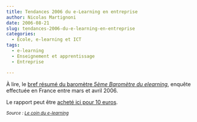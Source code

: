 ```yaml
---
title: Tendances 2006 du e-Learning en entreprise
author: Nicolas Martignoni
date: 2006-08-21
slug: tendances-2006-du-e-learning-en-entreprise
categories:
  - École, e-learning et ICT
tags:
  - e-learning
  - Enseignement et apprentissage
  - Entreprise

---
```

À lire, le [bref résumé du baromètre _5ème Baromètre du elearning_](http://www.emob.fr/dotclear/index.php?2006/08/14/531-barometre-du-e-learning-2006-les-tendances-clefs), enquête effectuée en France entre mars et avril 2006.

Le rapport peut être [acheté ici pour 10 euros](http://www.boutique.ccip.fr/Barometre_CCIP_2006_du_e_Learning-p-1025-t-4277.html).

_<small>Source : [Le coin du e-learning](http://www.emob.fr/dotclear/index.php?Coin-elearning)</small>_

<!--more-->
